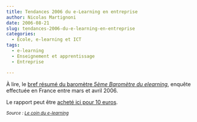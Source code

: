 ```yaml
---
title: Tendances 2006 du e-Learning en entreprise
author: Nicolas Martignoni
date: 2006-08-21
slug: tendances-2006-du-e-learning-en-entreprise
categories:
  - École, e-learning et ICT
tags:
  - e-learning
  - Enseignement et apprentissage
  - Entreprise

---
```

À lire, le [bref résumé du baromètre _5ème Baromètre du elearning_](http://www.emob.fr/dotclear/index.php?2006/08/14/531-barometre-du-e-learning-2006-les-tendances-clefs), enquête effectuée en France entre mars et avril 2006.

Le rapport peut être [acheté ici pour 10 euros](http://www.boutique.ccip.fr/Barometre_CCIP_2006_du_e_Learning-p-1025-t-4277.html).

_<small>Source : [Le coin du e-learning](http://www.emob.fr/dotclear/index.php?Coin-elearning)</small>_

<!--more-->
